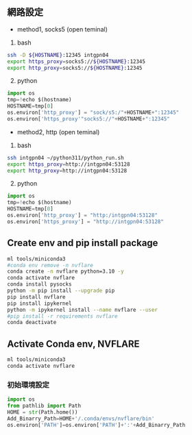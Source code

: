 
## 網路設定
- method1, socks5 (open teminal)
1. bash
```bash
ssh -D ${HOSTNAME}:12345 intgpn04
export https_proxy=socks5://${HOSTNAME}:12345
export http_proxy=socks5://${HOSTNAME}:12345
```
2. python
```python
import os
tmp=!echo $(hostname)
HOSTNAME=tmp[0]
os.environ['http_proxy'] = "sock/s5:/"+HOSTNAME+":12345" 
os.environ['https_proxy'"socks5://"+HOSTNAME+":12345"
```

- method2, http (open teminal)
1. bash
```bash
ssh intgpn04 ~/python311/python_run.sh 
export https_proxy=http://intgpn04:53128
export http_proxy=http://intgpn04:53128
```
2. python
```python
import os
tmp=!echo $(hostname)
HOSTNAME=tmp[0]
os.environ['http_proxy'] = "http:/intgpn04:53128" 
os.environ['https_proxy'] = "http://intgpn04:53128" 
```

## Create env and pip install package
```bash
ml tools/miniconda3 
#conda env remove -n nvflare
conda create -n nvflare python=3.10 -y
conda activate nvflare
conda install pysocks
python -m pip install --upgrade pip
pip install nvflare
pip install ipykernel
python -m ipykernel install --name nvflare --user
#pip install -r requirements nvflare
conda deactivate
```

## Activate Conda env, NVFLARE
```bash
ml tools/miniconda3 
conda activate nvflare
```

### 初始環境設定
```python
import os
from pathlib import Path
HOME = str(Path.home())
Add_Binarry_Path=HOME+'/.conda/envs/nvflare/bin'
os.environ['PATH']=os.environ['PATH']+':'+Add_Binarry_Path
```
